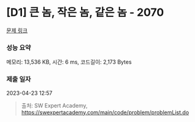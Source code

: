# [D1] 큰 놈, 작은 놈, 같은 놈 - 2070 

[문제 링크](https://swexpertacademy.com/main/code/problem/problemDetail.do?contestProbId=AV5QQ6qqA40DFAUq) 

### 성능 요약

메모리: 13,536 KB, 시간: 6 ms, 코드길이: 2,173 Bytes

### 제출 일자

2023-04-23 12:57



> 출처: SW Expert Academy, https://swexpertacademy.com/main/code/problem/problemList.do